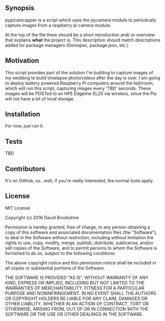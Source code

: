 ## Synopsis

pypicamcapper is a script which uses the pycamera module to periodcally capture images from a raspberry pi camera module.

At the top of the file there should be a short introduction and/ or overview that explains **what** the project is. This description should match descriptions added for package managers (Gemspec, package.json, etc.)

## Motivation

This script provides part of the solution I'm building to capture images of my wedding to build timelapse photo/videos 
after the day is over.  I am going to deploy battery powered Raspberry Pi computers around the hall/room, which will run 
this script, capturing images every 'TBD' seconds.  These images will be POSTed to an HPE Edgeline EL20 via wireless, since 
the Pis will not have a lot of local storage.

## Installation

For now, just run it.

## Tests

TBD

## Contributors

It's on GitHub, so...well, if you're really interested, the normal tools apply.

## License

MIT License

Copyright (c) 2016 David Brookshire

Permission is hereby granted, free of charge, to any person obtaining a copy
of this software and associated documentation files (the "Software"), to deal
in the Software without restriction, including without limitation the rights
to use, copy, modify, merge, publish, distribute, sublicense, and/or sell
copies of the Software, and to permit persons to whom the Software is
furnished to do so, subject to the following conditions:

The above copyright notice and this permission notice shall be included in all
copies or substantial portions of the Software.

THE SOFTWARE IS PROVIDED "AS IS", WITHOUT WARRANTY OF ANY KIND, EXPRESS OR
IMPLIED, INCLUDING BUT NOT LIMITED TO THE WARRANTIES OF MERCHANTABILITY,
FITNESS FOR A PARTICULAR PURPOSE AND NONINFRINGEMENT. IN NO EVENT SHALL THE
AUTHORS OR COPYRIGHT HOLDERS BE LIABLE FOR ANY CLAIM, DAMAGES OR OTHER
LIABILITY, WHETHER IN AN ACTION OF CONTRACT, TORT OR OTHERWISE, ARISING FROM,
OUT OF OR IN CONNECTION WITH THE SOFTWARE OR THE USE OR OTHER DEALINGS IN THE
SOFTWARE.
